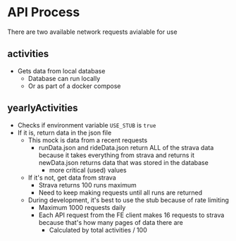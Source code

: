 # API Process

There are two available network requests avialable for use

## activities
- Gets data from local database
	- Database can run locally
	- Or as part of a docker compose
		
## yearlyActivities
- Checks if environment variable `USE_STUB` is `true`
- If it is, return data in the json file
    - This mock is data from a recent requests
	    - runData.json and rideData.json return ALL of the strava data because it takes everything from strava and returns it
		newData.json returns data that was stored in the database
			- more critical (used) values
	- If it's not, get data from strava
		- Strava returns 100 runs maximum
		- Need to keep making requests until all runs are returned
	- During development, it's best to use the stub because of rate limiting
		- Maximum 1000 requests daily
		- Each API request from the FE client makes 16 requests to strava because that's how many pages of data there are
			- Calculated by total activities / 100